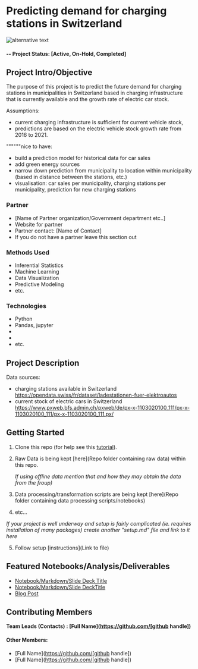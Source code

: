 # Predicting demand for charging stations in Switzerland


![alternative text](./src/newplot.png)


#### -- Project Status: [Active, On-Hold, Completed]

## Project Intro/Objective
The purpose of this project is to predict the future demand for charging stations in municipalities in Switzerland based in charging infrastructure that is currently available and the growth rate of electric car stock.

Assumptions: 
- current charging infrastructure is sufficient for current vehicle stock, 
- predictions are based on the electric vehicle stock growth rate from 2016 to 2021.

""""""nice to have: 
- build a prediction model for historical data for car sales
- add green energy sources
- narrow down prediction from municipality to location within municipality (based in distance between the stations, etc.)
- visualisation: car sales per municipality, charging stations per municipality, prediction for new charging stations

### Partner
* [Name of Partner organization/Government department etc..]
* Website for partner
* Partner contact: [Name of Contact]
* If you do not have a partner leave this section out

### Methods Used
* Inferential Statistics
* Machine Learning
* Data Visualization
* Predictive Modeling
* etc.

### Technologies
* Python
* Pandas, jupyter
*  
*  
* etc.

## Project Description

Data sources:
- charging stations available in Switzerland https://opendata.swiss/fr/dataset/ladestationen-fuer-elektroautos
- current stock of electric cars in Switzerland https://www.pxweb.bfs.admin.ch/pxweb/de/px-x-1103020100_111/px-x-1103020100_111/px-x-1103020100_111.px/

## Getting Started

1. Clone this repo (for help see this [tutorial](https://help.github.com/articles/cloning-a-repository/)).
2. Raw Data is being kept [here](Repo folder containing raw data) within this repo.

    *If using offline data mention that and how they may obtain the data from the froup)*

3. Data processing/transformation scripts are being kept [here](Repo folder containing data processing scripts/notebooks)
4. etc...

*If your project is well underway and setup is fairly complicated (ie. requires installation of many packages)
create another "setup.md" file and link to it here*

5. Follow setup [instructions](Link to file)

## Featured Notebooks/Analysis/Deliverables
* [Notebook/Markdown/Slide Deck Title](link)
* [Notebook/Markdown/Slide DeckTitle](link)
* [Blog Post](link)


## Contributing Members

**Team Leads (Contacts) : [Full Name](https://github.com/[github handle])**

#### Other Members:

 - [Full Name](https://github.com/[github handle])
 - [Full Name](https://github.com/[github handle])
